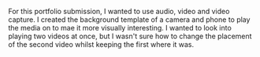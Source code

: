 For this portfolio submission, I wanted to use audio, video and video capture.
I created the background template of a camera and phone to play the media on to mae it more visually interesting.
I wanted to look into playing two videos at once, but I wasn't sure how to change the placement of the second video whilst keeping the first where it was.